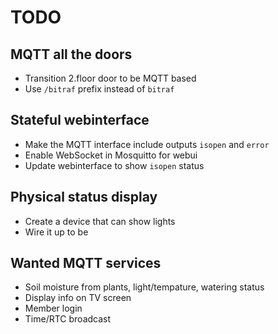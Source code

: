 
# TODO

## MQTT all the doors

* Transition 2.floor door to be MQTT based
* Use `/bitraf` prefix instead of `bitraf`

## Stateful webinterface

* Make the MQTT interface include outputs `isopen` and `error`
* Enable WebSocket in Mosquitto for webui
* Update webinterface to show `isopen` status

## Physical status display

* Create a device that can show lights
* Wire it up to be

## Wanted MQTT services

* Soil moisture from plants, light/tempature, watering status
* Display info on TV screen
* Member login
* Time/RTC broadcast

